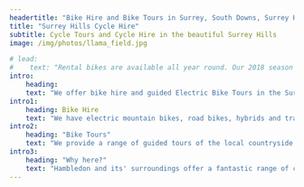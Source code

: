 ```yaml
---
headertitle: "Bike Hire and Bike Tours in Surrey, South Downs, Surrey Hills, West Sussex, Guildford, Haslemere, Farnham, Godalming, Chiddingfold and Petworth. Bike Hire for Corporate Events. Cycle Surrey Hills. Mountain Bike Hire near London. Mountain Bike Hire near Peaslake and Leith Hill. Surrey Bike Rental. Electric Bike Rental."
title: "Surrey Hills Cycle Hire"
subtitle: Cycle Tours and Cycle Hire in the beautiful Surrey Hills
image: /img/photos/llama_field.jpg

# lead: 
#    text: "Rental bikes are available all year round. Our 2018 season for guided bike tours runs from Saturday 24th March to Sunday 28th October."
intro:
    heading:
    text: "We offer bike hire and guided Electric Bike Tours in the Surrey Hills, centred on the beautiful village of Hambledon in the Surrey Hills Area of Outstanding Natural Beauty, just 55 minutes by train or an hours drive from London."
intro1:
    heading: Bike Hire
    text: "We have electric mountain bikes, road bikes, hybrids and traditional mountain bikes for rental, available in a range of sizes. Child friendly bikes and trailers are also available. All our bikes are less than a year old and are regularly serviced."
intro2:
    heading: "Bike Tours"
    text: "We provide a range of guided tours of the local countryside using our Electric Mountain Bikes. Most of the tours start and finish at the local pub, The Merry Harriers. They are mostly off-road and provide an excellent day out for groups, or couples with different fitness levels. We can also put together a customised bike tour for your corporate event."
intro3:
    heading: "Why here?"
    text: "Hambledon and its' surroundings offer a fantastic range of cycling on quiet country roads and off-road tracks and bridleways, only 55 minutes by train from central London, 10 minutes drive from Godalming and within 20 minutes drive of Guildford, Haslemere, Petworth and Farnham.<br/><br/>We are based 20 minutes walk from Witley station which is on the mainline between London Waterloo and Portsmouth. With a little notice we are able to collect you at the station on arrival and return you there at the end of your ride.<br/><br/>Hambledon is in the Surrey Hills Area of Outstanding Natural Beauty and just a few miles outside the South Downs National Park. We're surrounded by beautiful countryside between the South Downs in West Sussex and the North Downs of Surrey. Hambledon has a pub, **[The Merry Harriers](https://www.merryharriers.com)**, with great accommodation and an award winning, community run, **[village shop and cafe](https://www.facebook.com/hambledonvillageshop/)**.<br/><br/>We're in the perfect location for exploring the quaint villages of West Surrey and West Sussex, The Devils' Punchbowl, Blackdown, Hascombe Hill and the extensive heathland around Thursley National Reserve and Hankley Common and Witley Common. The **[mountain bike trails at Peaslake and Leith Hill](routes/#peaslake_leithhill)** are just a 30 minute drive away."
---
```


